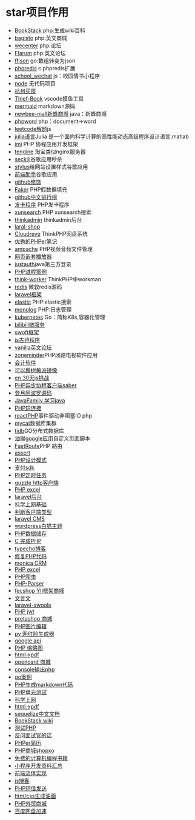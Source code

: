 # star项目作用
- [BookStack](https://github.com/BookStackApp/BookStack) php:生成wiki百科
- [bagisto](https://github.com/bagisto/bagisto) php:英文商城
- [wecenter](https://github.com/wecenter/wecenter) php:论坛
- [Flarum](https://github.com/flarum/flarum) php:英文论坛
- [ffjson](https://github.com/pquerna/ffjson) go:数组转变为json
- [phpredis](https://github.com/phpredis/phpredis) c:phpredis扩展
- [school_wechat](https://github.com/oubingbing/school_wechat) js：校园情书小程序
- [node](https://github.com/kelseyhightower/nocode)  无代码项目
- [杭州买房](https://github.com/houshanren/hangzhou_house_knowledge)
- [Thief-Book](https://github.com/cteamx/Thief-Book) vscode摸鱼工具
- [mermaid](https://github.com/mermaid-js/mermaid) markdown源码
- [newbee-mall新蜂商城](https://github.com/newbee-ltd/newbee-mall) java：新蜂商城
- [phpword](https://github.com/PHPOffice/PHPWord) php：document->word
- [leetcode解题](https://github.com/azl397985856/leetcode)js
- [julia语言](https://github.com/JuliaLang/julia)Julia 是一个面向科学计算的高性能动态高级程序设计语言,matlab
- [imi](https://github.com/Yurunsoft/imi)  PHP 协程应用开发框架
- [tengine](https://github.com/alibaba/tengine) 淘宝类似nginx服务器
- [seckill](https://github.com/gongjunhao/seckill)谷歌应用秒杀
- [stylus](https://github.com/o()penstyles/stylus)给网站设置样式谷歌应用
- [前端助手](https://github.com/zxlie/FeHelper)谷歌应用
- [github修饰](https://github.com/sindresorhus/refined-github)
- [Faker](https://github.com/fzaninotto/Faker) PHP假数据填充
- [github中文排行榜](https://github.com/kon9chunkit/GitHub-Chinese-Top-Charts)
- [发卡程序](https://github.com/Tai7sy/card-system) PHP发卡程序
- [xunsearch](https://github.com/hightman/xunsearch) PHP xunsearch搜索
- [thinkadmin](https://github.com/zoujingli/ThinkAdmin) thinkadmin后台
- [laral-shop](https://github.com/summerblue/laravel-shop)
- [Cloudreve](https://github.com/cloudreve/Cloudreve) ThinkPHP网盘系统
- [优秀的PHPer笔记](https://github.com/duiying/PHP-NOTES)
- [ampache](https://github.com/ampache/ampache) PHP视频音频文件管理
- [网页嵌套播放器](https://github.com/metowolf/MetingJS)
- [justauth](https://github.com/justauth/JustAuth)java第三方登录
- [PHP进程案例](https://github.com/elarity/advanced-php)
- [think-worker](https://github.com/top-think/think-worker) ThinkPHP中workman
- [redis](https://github.com/microsoftarchive/redis) 微软redis源码
- [laravel框架](https://github.com/laravel/framework)
- [elastic](https://github.com/elastic/elasticsearch-php) PHP:elastic搜索
- [monolog](https://github.com/Seldaek/monolog) PHP:日志管理
- [kubernetes](https://github.com/kubernetes/kubernetes) Go：简称K8s,容器化管理
- [bilibili微服务](https://github.com/bilibili/kratos)
- [swoft框架](https://github.com/swoft-cloud/swoft)
- [js古诗程序](https://github.com/LingDong-/cope)
- [vanilla英文论坛](https://github.com/vanilla/vanilla)
- [zoneminder](https://github.com/ZoneMinder/zoneminder)PHP闭路电视软件应用
- [会计软件](https://github.com/akaunting/akaunting)
- [可以做树莓派镜像](https://github.com/MichMich/MagicMirror)
- [en 30天js挑战](https://github.com/Asabeneh/30DaysOfJavaScript)
- [PHP异步协程客户端saber](https://github.com/swlib/saber)
- [登月阿波罗源码](https://github.com/chrislgarry/Apollo-11)
- [JavaFamily 学习java](https://github.com/AobingJava/JavaFamily)
- [PHP短连接](https://github.com/YOURLS/YOURLS)
- [reactPHP](https://github.com/reactphp/reactphp)事件驱动非阻塞IO php
- [mycat](https://github.com/MyCATApache/Mycat-Server)数据库集群
- [tidb](https://github.com/pingcap/tidb)GO分布式数据库
- [油猴google应用](https://github.com/Tampermonkey/tampermonkey)自定义页面脚本
- [FastRoute](https://github.com/nikic/FastRoute)PHP 路由
- [assert](https://github.com/webmozart/assert)
- [PHP设计模式](https://github.com/domnikl/DesignPatternsPHP)
- [支付sdk](https://github.com/Yurunsoft/PaySDK)
- [PHP定时任务](https://github.com/mtdowling/cron-expression)
- [guzzle http客户端](https://github.com/guzzle/guzzle)
- [PHP excel](https://github.com/PHPOffice/PhpSpreadsheet)
- [laravel后台](https://github.com/the-control-group/voyager)
- [科学上网基础](https://github.com/hoochanlon/fq-book)
- [判断客户端类型](https://github.com/jenssegers/agent)
- [laravel CMS](https://github.com/octobercms/october)
- [wordpress白猫主题](https://github.com/mashirozx/Sakura)
- [PHP数据储存](https://github.com/nextcloud/server)
- [C 完成PHP](https://github.com/php/php-src)
- [typecho博客](https://github.com/typecho/typecho)
- [修复PHP代码](https://github.com/FriendsOfPHP/PHP-CS-Fixer)
- [monica CRM](https://github.com/monicahq/monica)
- [PHP excel](https://github.com/PHPOffice/PHPExcel)
- [PHP爬虫](https://github.com/FriendsOfPHP/Goutte)
- [PHP-Parser](https://github.com/nikic/PHP-Parser)
- [fecshop YII框架商城](https://github.com/fecshop/yii2_fecshop)
- [文言文](https://github.com/wenyan-lang/wenyan)
- [laravel-swoole](https://github.com/swooletw/laravel-swoole)
- [PHP jwt](https://github.com/tymondesigns/jwt-auth)
- [pretashop 商城](https://github.com/PrestaShop/PrestaShop)
- [PHP图片编辑](https://github.com/Intervention/image)
- [py 网红脸生成器](https://github.com/a312863063/seeprettyface-generator-wanghong)
- [google api](https://github.com/googleapis/google-api-php-client)
- [PHP 缩略图](https://github.com/KnpLabs/snappy)
- [html->pdf](https://github.com/mpdf/mpdf)
- [opencard 商城](https://github.com/opencart/opencart)
- [console输出php](https://github.com/maximebf/php-debugbar)
- [go案例](https://github.com/goinaction/code)
- [PHP生成markdown代码](https://github.com/erusev/parsedown)
- [PHP单元测试](https://github.com/sebastianbergmann/phpunit)
- [科学上网](https://github.com/hoochanlon/w3-goto-world)
- [html->pdf](https://github.com/dompdf/dompdf)
- [sequelize中文文档](https://github.com/demopark/sequelize-docs-Zh-CN)
- [BookStack wiki](https://github.com/BookStackApp/BookStack)
- [测试PHP](https://github.com/danielmiessler/SecLists)
- [反问面试官的话](https://github.com/yifeikong/reverse-interview-zh)
- [PHPer简历](https://github.com/todayqq/resume)
- [PHP商城shopxo](https://github.com/gongfuxiang/shopxo)
- [免费的计算机编程书籍](https://github.com/justjavac/free-programming-books-zh_CN)
- [小程序开发资料汇总](https://github.com/justjavac/awesome-wechat-weapp)
- [前端流体实现](https://github.com/PavelDoGreat/WebGL-Fluid-Simulation)
- [js博客](https://github.com/mqyqingfeng/Blog)
- [PHP短信发送](https://github.com/overtrue/easy-sms)
- [htm/css生成油画](https://github.com/cyanharlow/purecss-francine)
- [PHP外贸商城](https://github.com/magento/magento2)
- [百度网盘加速](https://github.com/syhyz1990/baiduyun)
